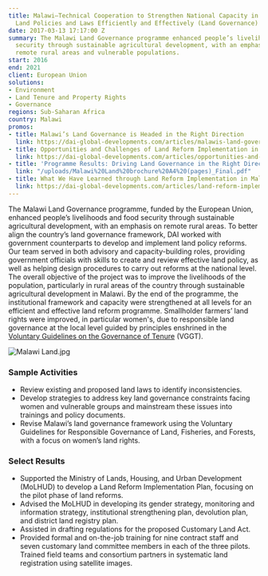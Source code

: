 ```yaml
---
title: Malawi—Technical Cooperation to Strengthen National Capacity in Implementing
  Land Policies and Laws Efficiently and Effectively (Land Governance)
date: 2017-03-13 17:17:00 Z
summary: The Malawi Land Governance programme enhanced people’s livelihoods and food
  security through sustainable agricultural development, with an emphasis on reaching
  remote rural areas and vulnerable populations.
start: 2016
end: 2021
client: European Union
solutions:
- Environment
- Land Tenure and Property Rights
- Governance
regions: Sub-Saharan Africa
country: Malawi
promos:
- title: Malawi’s Land Governance is Headed in the Right Direction
  link: https://dai-global-developments.com/articles/malawis-land-governance-is-headed-in-the-right-direction
- title: Opportunities and Challenges of Land Reform Implementation in Malawi
  link: https://dai-global-developments.com/articles/opportunities-and-challenges-of-land-reform-implementation-in-malawi
- title: 'Programme Results: Driving Land Governance in the Right Direction'
  link: "/uploads/Malawi%20Land%20brochure%20A4%20(pages)_Final.pdf"
- title: What We Have Learned through Land Reform Implementation in Malawi
  link: https://dai-global-developments.com/articles/land-reform-implementation-in-malawi
---
```


The Malawi Land Governance programme, funded by the European Union, enhanced people’s livelihoods and food security through sustainable agricultural development, with an emphasis on remote rural areas. To better align the country’s land governance framework, DAI worked with government counterparts to develop and implement land policy reforms. Our team served in both advisory and capacity-building roles, providing government officials with skills to create and review effective land policy, as well as helping design procedures to carry out reforms at the national level. The overall objective of the project was to improve the livelihoods of the population, particularly in rural areas of the country through sustainable agricultural development in Malawi. By the end of the programme, the institutional framework and capacity were strengthened at all levels for an efficient and effective land reform programme. Smallholder farmers’ land rights were improved, in particular women's, due to responsible land governance at the local level guided by principles enshrined in the [Voluntary Guidelines on the Governance of Tenure](http://www.fao.org/tenure/voluntary-guidelines/en/) (VGGT).

![Malawi Land.jpg](/uploads/Malawi%20Land.jpg)

### Sample Activities

* Review existing and proposed land laws to identify inconsistencies.
* Develop strategies to address key land governance constraints facing women and vulnerable groups and mainstream these issues into trainings and policy documents.
* Revise Malawi’s land governance framework using the Voluntary Guidelines for Responsible Governance of Land, Fisheries, and Forests, with a focus on women’s land rights.

### Select Results

* Supported the Ministry of Lands, Housing, and Urban Development (MoLHUD) to develop a Land Reform Implementation Plan, focusing on the pilot phase of land reforms.
* Advised the MoLHUD in developing its gender strategy, monitoring and information strategy, institutional strengthening plan, devolution plan, and district land registry plan.
* Assisted in drafting regulations for the proposed Customary Land Act.
* Provided formal and on-the-job training for nine contract staff and seven customary land committee members in each of the three pilots. Trained field teams and consortium partners in systematic land registration using satellite images.